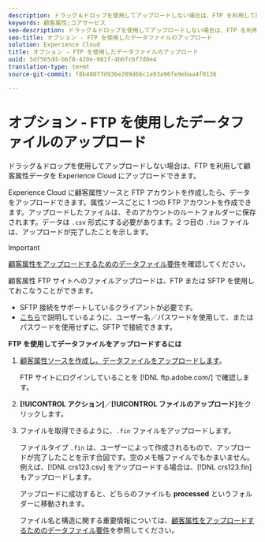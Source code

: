```yaml
---
description: ドラッグ＆ドロップを使用してアップロードしない場合は、FTP を利用して顧客属性データを Experience Cloud にアップロードできます。
keywords: 顧客属性;コアサービス
seo-description: ドラッグ＆ドロップを使用してアップロードしない場合は、FTP を利用して顧客属性データを Experience Cloud にアップロードできます。
seo-title: オプション - FTP を使用したデータファイルのアップロード
solution: Experience Cloud
title: オプション - FTP を使用したデータファイルのアップロード
uuid: 5df565dd-b6f8-420e-981f-4b6fc6f7d0e4
translation-type: tm+mt
source-git-commit: f8b48077d936e289d66c1a93a96fe9ebaa4f0136

---
```



# オプション - FTP を使用したデータファイルのアップロード

ドラッグ＆ドロップを使用してアップロードしない場合は、FTP を利用して顧客属性データを Experience Cloud にアップロードできます。

Experience Cloud に顧客属性ソースと FTP アカウントを作成したら、データをアップロードできます。属性ソースごとに 1 つの FTP アカウントを作成できます。アップロードしたファイルは、そのアカウントのルートフォルダーに保存されます。データは `.csv` 形式にする必要があります。2 つ目の `.fin` ファイルは、アップロードが完了したことを示します。

>[!IMPORTANT]
>
>[顧客属性をアップロードするためのデータファイル要件](../attributes/crs-data-file.md#concept_DE908F362DF24172BFEF48E1797DAF19)を確認してください。


顧客属性 FTP サイトへのファイルアップロードは、FTP または SFTP を使用しておこなうことができます。

* SFTP 接続をサポートしているクライアントが必要です。
* [こちら](https://marketing.adobe.com/resources/help/en_US/whitepapers/ftp/?f=ftp_sftp_cert_auth)で説明しているように、ユーザー名／パスワードを使用して、またはパスワードを使用せずに、SFTP で接続できます。



<!-- <p>Error states - get with Matt and Dave </p> 
<p>What are the most common reasons for doing this? Retail? Do a use case example, then show an AN example. </p> 
<p>You create one FTP per attribute source. Files go to the root folder in that account. The file type .fin is user-created. (For example, upload a .csv then a .fin of the same name, which signals you have completed the upload. https://wiki.corp.adobe.com/display/marketingcloud/Customer+Record+Services#CustomerRecordServices-FileFormats (leverage for doc). Possibly link from FTP File Reqs page to a help file about naming conventions. Need a new file type page for this. Similar content here: https://marketing.adobe.com/resources/help/en_US/reference/c_general_file_structure.html and here: https://marketing.adobe.com/resources/help/en_US/whitepapers/ftp/ftp_datasources.html </p> 
<p>Drag-n-drop and zip functionality for uploads - 1/21/2015. S/b less than 100 megs for drag and drop zip file. Fin file not required for drag/drop. </p> 
<p>Preview Data - shows the last upload (?) </p> 
<p>Need a link to the "instructions" on that information icon with the image. </p> 
<p>Workflow: Drag and drop, validate schema, configure subscription, save/activate. </p> -->
**FTP を使用してデータファイルをアップロードするには**

1. [顧客属性ソースを作成し、データファイルをアップロードします](../attributes/t-crs-usecase.md#task_BCC327B2A0EF4A1BBB2934013AB92B78)。

   FTP サイトにログインしていることを [!DNL ftp.adobe.com/<sftpname>] で確認します。

1. **[!UICONTROL アクション]**／**[!UICONTROL ファイルのアップロード]**&#x200B;をクリックします。

1. ファイルを取得できるように、`.fin` ファイルをアップロードします。

   ファイルタイプ `.fin` は、ユーザーによって作成されるもので、アップロードが完了したことを示す合図です。空のメモ帳ファイルでもかまいません。例えば、[!DNL crs123.csv] をアップロードする場合は、[!DNL crs123.fin] もアップロードします。

   アップロードに成功すると、どちらのファイルも **processed** というフォルダーに移動されます。


   ファイル名と構造に関する重要情報については、[顧客属性をアップロードするためのデータファイル要件](../attributes/crs-data-file.md#concept_DE908F362DF24172BFEF48E1797DAF19)を参照してください。
